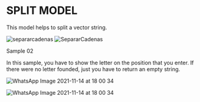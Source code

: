 
# SPLIT MODEL

<p>This model helps to split a vector string.</p>

![separarcadenas](https://user-images.githubusercontent.com/20383126/133378255-6238f200-3687-4120-8eae-d499c3f0a97a.JPG)
![SepararCadenas](https://user-images.githubusercontent.com/20383126/133378324-e6cea992-4e69-447f-8dc6-cc3811f8766f.jpeg)



Sample 02

<p>In this sample, you have to show the letter on the position that you enter. If there were no letter founded, just you have to return an empty string.</p>


![WhatsApp Image 2021-11-14 at 18 00 34](https://user-images.githubusercontent.com/20383126/141704931-4c15197f-bab9-4f8e-802c-acec53e275ad.jpeg)

![WhatsApp Image 2021-11-14 at 18 00 34](https://user-images.githubusercontent.com/20383126/141704948-7c2d81d5-8a05-428a-9926-cae1a97ce013.jpeg)
